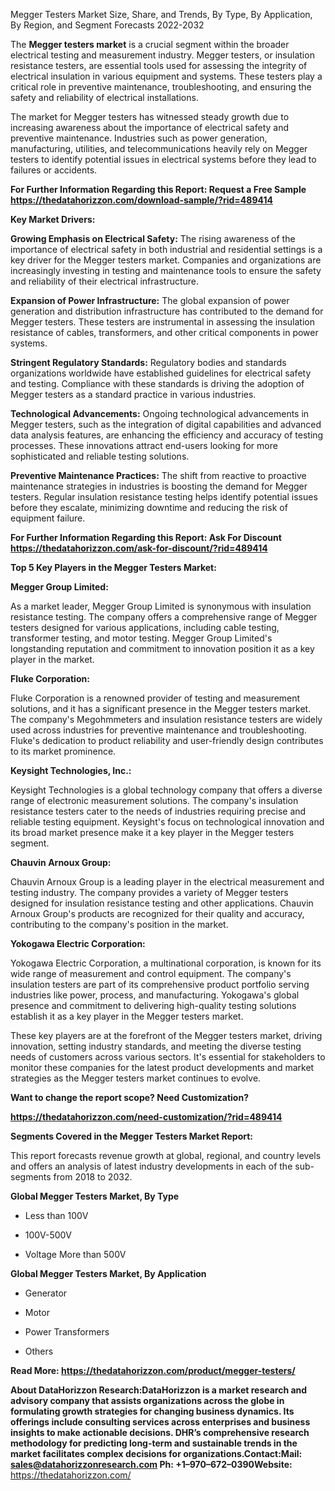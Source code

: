 Megger Testers Market Size, Share, and Trends, By Type, By Application,
By Region, and Segment Forecasts 2022-2032

The **Megger testers market** is a crucial segment within the broader
electrical testing and measurement industry. Megger testers, or
insulation resistance testers, are essential tools used for assessing
the integrity of electrical insulation in various equipment and systems.
These testers play a critical role in preventive maintenance,
troubleshooting, and ensuring the safety and reliability of electrical
installations.

The market for Megger testers has witnessed steady growth due to
increasing awareness about the importance of electrical safety and
preventive maintenance. Industries such as power generation,
manufacturing, utilities, and telecommunications heavily rely on Megger
testers to identify potential issues in electrical systems before they
lead to failures or accidents.

**For Further Information Regarding this Report: Request a Free Sample
<https://thedatahorizzon.com/download-sample/?rid=489414>**

**Key Market Drivers:**

**Growing Emphasis on Electrical Safety:** The rising awareness of the
importance of electrical safety in both industrial and residential
settings is a key driver for the Megger testers market. Companies and
organizations are increasingly investing in testing and maintenance
tools to ensure the safety and reliability of their electrical
infrastructure.

**Expansion of Power Infrastructure:** The global expansion of power
generation and distribution infrastructure has contributed to the demand
for Megger testers. These testers are instrumental in assessing the
insulation resistance of cables, transformers, and other critical
components in power systems.

**Stringent Regulatory Standards:** Regulatory bodies and standards
organizations worldwide have established guidelines for electrical
safety and testing. Compliance with these standards is driving the
adoption of Megger testers as a standard practice in various industries.

**Technological Advancements:** Ongoing technological advancements in
Megger testers, such as the integration of digital capabilities and
advanced data analysis features, are enhancing the efficiency and
accuracy of testing processes. These innovations attract end-users
looking for more sophisticated and reliable testing solutions.

**Preventive Maintenance Practices:** The shift from reactive to
proactive maintenance strategies in industries is boosting the demand
for Megger testers. Regular insulation resistance testing helps identify
potential issues before they escalate, minimizing downtime and reducing
the risk of equipment failure.

**For Further Information Regarding this Report: Ask For Discount
<https://thedatahorizzon.com/ask-for-discount/?rid=489414>**

**Top 5 Key Players in the Megger Testers Market:**

**Megger Group Limited:**

As a market leader, Megger Group Limited is synonymous with insulation
resistance testing. The company offers a comprehensive range of Megger
testers designed for various applications, including cable testing,
transformer testing, and motor testing. Megger Group Limited's
longstanding reputation and commitment to innovation position it as a
key player in the market.

**Fluke Corporation:**

Fluke Corporation is a renowned provider of testing and measurement
solutions, and it has a significant presence in the Megger testers
market. The company's Megohmmeters and insulation resistance testers are
widely used across industries for preventive maintenance and
troubleshooting. Fluke's dedication to product reliability and
user-friendly design contributes to its market prominence.

**Keysight Technologies, Inc.:**

Keysight Technologies is a global technology company that offers a
diverse range of electronic measurement solutions. The company's
insulation resistance testers cater to the needs of industries requiring
precise and reliable testing equipment. Keysight's focus on
technological innovation and its broad market presence make it a key
player in the Megger testers segment.

**Chauvin Arnoux Group:**

Chauvin Arnoux Group is a leading player in the electrical measurement
and testing industry. The company provides a variety of Megger testers
designed for insulation resistance testing and other applications.
Chauvin Arnoux Group's products are recognized for their quality and
accuracy, contributing to the company's position in the market.

**Yokogawa Electric Corporation:**

Yokogawa Electric Corporation, a multinational corporation, is known for
its wide range of measurement and control equipment. The company's
insulation testers are part of its comprehensive product portfolio
serving industries like power, process, and manufacturing. Yokogawa's
global presence and commitment to delivering high-quality testing
solutions establish it as a key player in the Megger testers market.

These key players are at the forefront of the Megger testers market,
driving innovation, setting industry standards, and meeting the diverse
testing needs of customers across various sectors. It's essential for
stakeholders to monitor these companies for the latest product
developments and market strategies as the Megger testers market
continues to evolve.

**Want to change the report scope? Need Customization?**

**<https://thedatahorizzon.com/need-customization/?rid=489414>**

**Segments Covered in the Megger Testers Market Report:**

This report forecasts revenue growth at global, regional, and country
levels and offers an analysis of latest industry developments in each of
the sub-segments from 2018 to 2032.

**Global Megger Testers Market, By Type**

-   Less than 100V

-   100V-500V

-   Voltage More than 500V

**Global Megger Testers Market, By Application**

-   Generator

-   Motor

-   Power Transformers

-   Others

**Read More: <https://thedatahorizzon.com/product/megger-testers/>**

**About DataHorizzon Research:**DataHorizzon is a market research and
advisory company that assists organizations across the globe in
formulating growth strategies for changing business dynamics. Its
offerings include consulting services across enterprises and business
insights to make actionable decisions. DHR’s comprehensive research
methodology for predicting long-term and sustainable trends in the
market facilitates complex decisions for organizations.**Contact:Mail:**
<sales@datahorizzonresearch.com> **Ph:** +1–970–672–0390**Website:**
<https://thedatahorizzon.com/>
